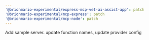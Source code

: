 ```yaml
---
'@brionmario-experimental/express-mcp-vet-ai-assist-app': patch
'@brionmario-experimental/mcp-express': patch
'@brionmario-experimental/mcp-node': patch
---
```


Add sample server. update function names, update provider config
